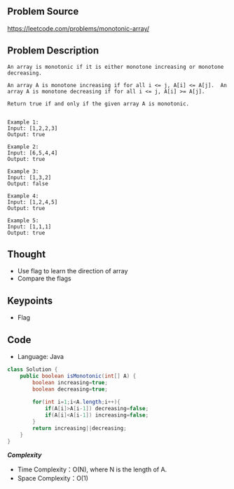## Problem Source
https://leetcode.com/problems/monotonic-array/   

## Problem Description 
```
An array is monotonic if it is either monotone increasing or monotone decreasing.

An array A is monotone increasing if for all i <= j, A[i] <= A[j].  An array A is monotone decreasing if for all i <= j, A[i] >= A[j].

Return true if and only if the given array A is monotonic.


Example 1:
Input: [1,2,2,3]
Output: true

Example 2:
Input: [6,5,4,4]
Output: true

Example 3:
Input: [1,3,2]
Output: false

Example 4:
Input: [1,2,4,5]
Output: true

Example 5:
Input: [1,1,1]
Output: true
```
## Thought
- Use flag to learn the direction of array
- Compare the flags

## Keypoints
- Flag


## Code
* Language: Java

```Java
class Solution {
    public boolean isMonotonic(int[] A) {
        boolean increasing=true;
        boolean decreasing=true;
        
        for(int i=1;i<A.length;i++){
            if(A[i]>A[i-1]) decreasing=false;
            if(A[i]<A[i-1]) increasing=false;
        }
        return increasing||decreasing;
    }
}
```

***Complexity***

- Time Complexity：O(N), where N is the length of A.
- Space Complexity：O(1)
